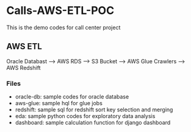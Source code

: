 # Calls-AWS-ETL-POC
This is the demo codes for call center project

## AWS ETL
Oracle Databast --> AWS RDS --> S3 Bucket --> AWS Glue Crawlers --> AWS Redshift 

### Files 
* oracle-db: sample codes for oracle database 
* aws-glue: sample hql for glue jobs 
* redshift: sample sql for redshift sort key selection and merging 
* eda: sample python codes for exploratory data analysis 
* dashboard: sample calculation function for django dashboard 


